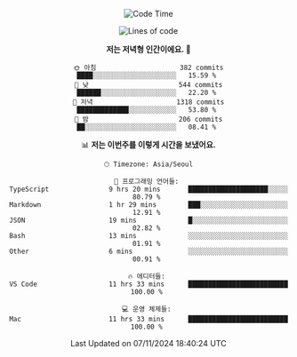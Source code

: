 <div align='center'>
 
<!--START_SECTION:waka-->
![Code Time](http://img.shields.io/badge/Code%20Time-3%2C940%20hrs%206%20mins-blue)

![Lines of code](https://img.shields.io/badge/%EC%A0%80%EB%8A%94%20%EC%97%AC%ED%83%9C%EA%B9%8C%EC%A7%80%20-1.5%20million%20%EC%A4%84%EC%9D%98%20%EC%BD%94%EB%93%9C%EB%A5%BC%20%EC%9E%91%EC%84%B1%ED%96%88%EC%96%B4%EC%9A%94.-blue)

**저는 저녁형 인간이에요. 🦉** 

```text
🌞 아침                     382 commits         ████░░░░░░░░░░░░░░░░░░░░░   15.59 % 
🌆 낮　                     544 commits         ██████░░░░░░░░░░░░░░░░░░░   22.20 % 
🌃 저녁                     1318 commits        █████████████░░░░░░░░░░░░   53.80 % 
🌙 밤　                     206 commits         ██░░░░░░░░░░░░░░░░░░░░░░░   08.41 % 
```


📊 **저는 이번주를 이렇게 시간을 보냈어요.** 

```text
🕑︎ Timezone: Asia/Seoul

💬 프로그래밍 언어들: 
TypeScript               9 hrs 20 mins       ████████████████████░░░░░   80.79 % 
Markdown                 1 hr 29 mins        ███░░░░░░░░░░░░░░░░░░░░░░   12.91 % 
JSON                     19 mins             █░░░░░░░░░░░░░░░░░░░░░░░░   02.82 % 
Bash                     13 mins             ░░░░░░░░░░░░░░░░░░░░░░░░░   01.91 % 
Other                    6 mins              ░░░░░░░░░░░░░░░░░░░░░░░░░   00.91 % 

🔥 에디터들: 
VS Code                  11 hrs 33 mins      █████████████████████████   100.00 % 

💻 운영 체제들: 
Mac                      11 hrs 33 mins      █████████████████████████   100.00 % 
```


 Last Updated on 07/11/2024 18:40:24 UTC
<!--END_SECTION:waka-->
 </div>
<!---
Emewjin/Emewjin is a ✨ special ✨ repository because its `README.md` (this file) appears on your GitHub profile.
You can click the Preview link to take a look at your changes.
--->
